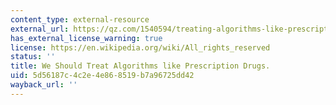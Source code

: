 ```yaml
---
content_type: external-resource
external_url: https://qz.com/1540594/treating-algorithms-like-prescription-drugs-could-reduce-ai-bias/
has_external_license_warning: true
license: https://en.wikipedia.org/wiki/All_rights_reserved
status: ''
title: We Should Treat Algorithms like Prescription Drugs.
uid: 5d56187c-4c2e-4e86-8519-b7a96725dd42
wayback_url: ''
---
```

